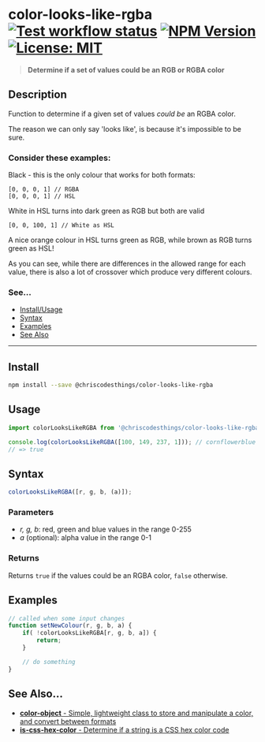 # color-looks-like-rgba <br> [![Test workflow status](https://github.com/ChrisCodesThings/color-looks-like-rgba/actions/workflows/test.yml/badge.svg)](../../actions/workflows/test.yml) [![NPM Version](https://img.shields.io/npm/v/@chriscodesthings/color-looks-like-rgba)](https://www.npmjs.com/package/@chriscodesthings/color-looks-like-rgba) [![License: MIT](https://img.shields.io/badge/License-MIT-blue.svg)](https://opensource.org/licenses/MIT)

> **Determine if a set of values could be an RGB or RGBA color**

## Description

Function to determine if a given set of values *could be* an RGBA color. 

The reason we can only say 'looks like', is because it's impossible to be sure. 

### Consider these examples:

Black - this is the only colour that works for both formats:

```
[0, 0, 0, 1] // RGBA
[0, 0, 0, 1] // HSL
```

White in HSL turns into dark green as RGB but both are valid
```
[0, 0, 100, 1] // White as HSL
```

A nice orange colour in HSL turns green as RGB, while brown as RGB turns green as HSL!

As you can see, while there are differences in the allowed range for each value, there is also a lot of crossover which produce very different colours. 

### See...
- [Install/Usage](#install "Install and Usage")
- [Syntax](#syntax "Syntax")
- [Examples](#examples "Examples")
- [See Also](#see-also "See Also")

---

## Install

```sh
npm install --save @chriscodesthings/color-looks-like-rgba
```

## Usage

```js
import colorLooksLikeRGBA from '@chriscodesthings/color-looks-like-rgba';

console.log(colorLooksLikeRGBA([100, 149, 237, 1])); // cornflowerblue
// => true
```

## Syntax

```js
colorLooksLikeRGBA([r, g, b, (a)]);
```

### Parameters

- *r, g, b*: red, green and blue values in the range 0-255
- *a* (optional): alpha value in the range 0-1

### Returns

Returns `true` if the values could be an RGBA color, `false` otherwise.

## Examples

```js
// called when some input changes
function setNewColour(r, g, b, a) {
    if( !colorLooksLikeRGBA[r, g, b, a]) {
        return;
    }

    // do something
}
```

## See Also...

- [**color-object** - Simple, lightweight class to store and manipulate a color, and convert between formats](https://github.com/ChrisCodesThings/color-object "Simple, lightweight class to store and manipulate a color, and convert between formats")
- [**is-css-hex-color** - Determine if a string is a CSS hex color code](https://github.com/ChrisCodesThings/is-css-hex-color "is-css-hex-color: Determine if a string is a CSS hex color code")
